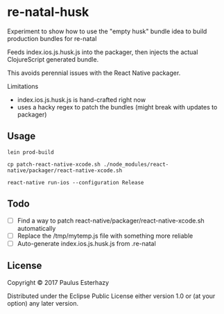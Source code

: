 # re-natal-husk

Experiment to show how to use the "empty husk" bundle idea to build production bundles for re-natal

Feeds index.ios.js.husk.js into the packager, then injects the actual ClojureScript generated bundle.

This avoids perennial issues with the React Native packager.

Limitations

- index.ios.js.husk.js is hand-crafted right now
- uses a hacky regex to patch the bundles (might break with updates to packager)

## Usage

```
lein prod-build

cp patch-react-native-xcode.sh ./node_modules/react-native/packager/react-native-xcode.sh 

react-native run-ios --configuration Release
```

## Todo

- [ ] Find a way to patch react-native/packager/react-native-xcode.sh automatically
- [ ] Replace the /tmp/mytemp.js file with something more reliable
- [ ] Auto-generate index.ios.js.husk.js from .re-natal

## License

Copyright © 2017 Paulus Esterhazy

Distributed under the Eclipse Public License either version 1.0 or (at
your option) any later version.
